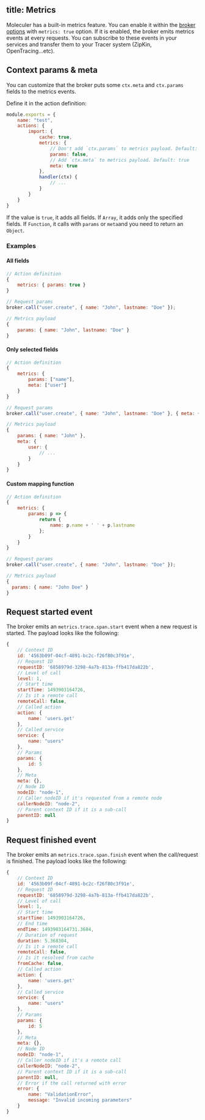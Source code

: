 title: Metrics
---

Moleculer has a built-in metrics feature. You can enable it within the [broker options](broker.html#Broker-options) with `metrics: true` option.
If it is enabled, the broker emits metrics events at every requests. You can subscribe to these events in your services and transfer them to your Tracer system (ZipKin, OpenTracing...etc).

## Context params & meta
You can customize that the broker puts some `ctx.meta` and `ctx.params` fields to the metrics events.

Define it in the action definition:
```js
module.exports = {
    name: "test",
    actions: {
        import: {
            cache: true,
            metrics: {
                // Don't add `ctx.params` to metrics payload. Default: false
                params: false,
                // Add `ctx.meta` to metrics payload. Default: true
                meta: true
            },
            handler(ctx) {
                // ...
            }
        }
    }
}
```

If the value is `true`, it adds all fields. If `Array`, it adds only the specified fields. If `Function`, it calls with `params` or `meta`and you need to return an `Object`.

### Examples

#### All fields

```js
// Action definition
{
    metrics: { params: true }
}

// Request params
broker.call("user.create", { name: "John", lastname: "Doe" });

// Metrics payload
{
    params: { name: "John", lastname: "Doe" }
}
```

#### Only selected fields

```js
// Action definition
{
    metrics: { 
        params: ["name"],
        meta: ["user"]
    }
}

// Request params
broker.call("user.create", { name: "John", lastname: "Doe" }, { meta: { user } });

// Metrics payload
{
    params: { name: "John" },
    meta: {
        user: {
            // ...
        }
    }
}
```

#### Custom mapping function
```js
// Action definition
{
    metrics: { 
        params: p => {
            return { 
                name: p.name + ' ' + p.lastname
            };
        }
    }
}

// Request params
broker.call("user.create", { name: "John", lastname: "Doe" });

// Metrics payload
{
  params: { name: "John Doe" }
}
```

## Request started event
The broker emits an `metrics.trace.span.start` event when a new request is started.
The payload looks like the following:
```js
{
    // Context ID
    id: '4563b09f-04cf-4891-bc2c-f26f80c3f91e',
    // Request ID
    requestID: '6858979d-3298-4a7b-813a-ffb417da822b',
    // Level of call
    level: 1,
    // Start time
    startTime: 1493903164726,
    // Is it a remote call
    remoteCall: false,
    // Called action
    action: {
        name: 'users.get'
    },
    // Called service
    service: {
        name: "users"
    },
    // Params
    params: {
        id: 5
    },
    // Meta
    meta: {},
    // Node ID
    nodeID: "node-1",
    // Caller nodeID if it's requested from a remote node
    callerNodeID: "node-2",
    // Parent context ID if it is a sub-call
    parentID: null
}
```

## Request finished event
The broker emits an `metrics.trace.span.finish` event when the call/request is finished.
The payload looks like the following:
```js
{
    // Context ID
    id: '4563b09f-04cf-4891-bc2c-f26f80c3f91e',
    // Request ID
    requestID: '6858979d-3298-4a7b-813a-ffb417da822b',
    // Level of call
    level: 1,
    // Start time
    startTime: 1493903164726,
    // End time
    endTime: 1493903164731.3684,
    // Duration of request
    duration: 5.368304,
    // Is it a remote call
    remoteCall: false,
    // Is it resolved from cache
    fromCache: false,
    // Called action
    action: {
        name: 'users.get'
    },
    // Called service
    service: {
        name: "users"
    },
    // Params
    params: {
        id: 5
    },
    // Meta
    meta: {},   
    // Node ID
    nodeID: "node-1",
    // Caller nodeID if it's a remote call
    callerNodeID: "node-2",
    // Parent context ID if it is a sub-call
    parentID: null,
    // Error if the call returned with error
    error: {
        name: "ValidationError",
        message: "Invalid incoming parameters"
    }
}
```
